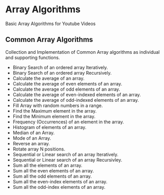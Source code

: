 # Array Algorithms
 Basic Array Algorithms for Youtube Videos

## Common Array Algorithms ##
Collection and Implementation of Common Array algorithms as individual and supporting functions. 

* Binary Search of an ordered array Iteratively. 
* Binary Search of an ordered array Recursively.
* Calculate the average of an array. 
* Calculate the average of even elements of an array. 
* Calculate the average of odd elements of an array.
* Calculate the average of even-indexed elements of an array.
* Calculate the average of odd-indexed elements of an array.
* Fill Array with random numbers in a range.
* Find the Maximum element in the array. 
* Find the Minimum element in the array. 
* Frequency (Occurrences) of an element in the array.
* Histogram of elements of an array. 
* Median of an Array.
* Mode of an Array. 
* Reverse an array. 
* Rotate array N positions. 
* Sequential or Linear search of an array Iteratively. 
* Sequential or Linear search of an array Recursivley.  
* Sum all the elements of an array. 
* Sum all the even elements of an array. 
* Sum all the odd elements of an array. 
* Sum all the even-index elements of an array. 
* Sum all the odd-index elements of an array.

